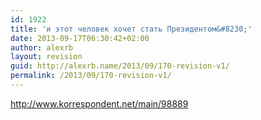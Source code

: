 ```yaml
---
id: 1922
title: 'и этот человек хочет стать Президентом&#8230;'
date: 2013-09-17T06:30:42+02:00
author: alexrb
layout: revision
guid: http://alexrb.name/2013/09/170-revision-v1/
permalink: /2013/09/170-revision-v1/
---
```

http://www.korrespondent.net/main/98889
